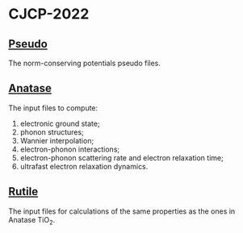 # CJCP-2022

## [Pseudo](./Pseudo)
The norm-conserving potentials pseudo files.

## [Anatase](./Anatase)
The input files to compute:
1.	electronic ground state;
2.	phonon structures;
3.	Wannier interpolation;
4.	electron-phonon interactions;
5.	electron-phonon scattering rate and electron relaxation time;
6.	ultrafast electron relaxation dynamics.

## [Rutile](./Rutile) 
The input files for calculations of the same properties as the ones in Anatase TiO<sub>2</sub>.

